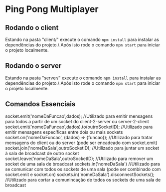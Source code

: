 # Ping Pong Multiplayer

## Rodando o client

Estando na pasta "client/" execute o comando `npm install` para instalar as dependências do projeto.\ 
Após isto rode o comando `npm start` para iniciar o projeto localmente.

## Rodando o server

Estando na pasta "server/" execute o comando `npm install` para instalar as dependências do projeto.\ 
Após isto rode o comando `npm start` para iniciar o projeto localmente.

## Comandos Essenciais
socket.emit('nomeDaFuncao',dados); //Utilizado para emitir mensagens para todos a partir de um socket do client-2-server ou server-2-client
socket.emit('nomeDaFuncao',dados).to(outroSocketID); //Utilizado para emitir mensagens específicas entre dois ou mais sockets
socket.on('nomeDaFuncao', (dados) => {funcao}); //Utilizado para tratar mensagens do client ou do server (pode ser encadeado com socket.emit)
socket.join('nomeDaSala',outroSocketID); //Utilizado para juntar um socket à sala de broadcast de outro socket
socket.leave('nomeDaSala',outroSocketID); //Utilizado para remover um socket de uma sala de broadcast
sockets.in('nomeDaSala') //Utilizado para se comunicar com todos os sockets de uma sala (pode ser combinado com socket.emit e socket.on)
sockets.in('nomeDaSala').disconnectSockets(); //Utilizado para cortar a comunincação de todos os sockets de uma sala de broadcast
